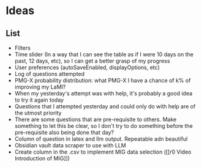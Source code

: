  
# Ideas


## List
- Filters
- Time slider (In a way that I can see the table as if I were 10 days on the past, 12 days, etc), so I can get a better grasp of my progress
- User preferences (autoSaveEnabled, displayOptions, etc)
- Log of questions attempted
- PMG-X probability distribution: what PMG-X I have a chance of k% of improving my LaMI?
- When my yesterday's attempt was with help, it's probably a good idea to try it again today
- Questions that I attempted yesterday and could only do with help are of the utmost priority
- There are some questions that are pre-requisite to others. Make something to let this be clear, so I don't try to do something before the pre-requisite also being done that day?
- Column of question in latex and llm output. Repeatable adn beautiful
- Obsidian vault data scraper to use with LLM
- Create column in the .csv to implement MIG data selection ([[r0 Video Introduction of MIG]])




